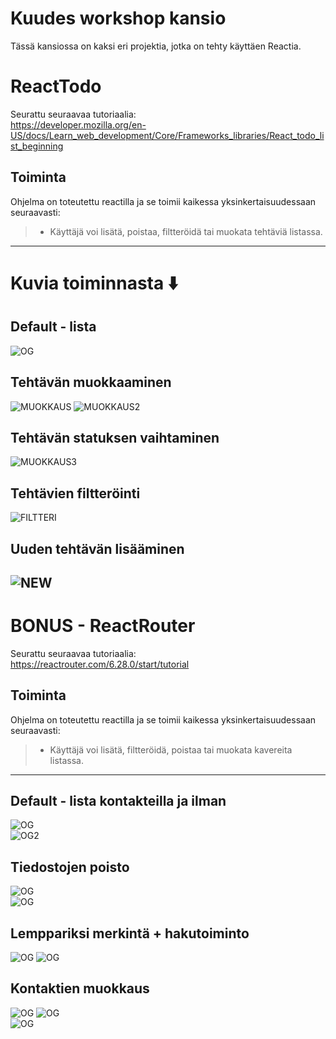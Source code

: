 
# Kuudes workshop kansio
Tässä kansiossa on kaksi eri projektia, jotka on tehty käyttäen Reactia.

# ReactTodo
Seurattu seuraavaa tutoriaalia:  
https://developer.mozilla.org/en-US/docs/Learn_web_development/Core/Frameworks_libraries/React_todo_list_beginning


## Toiminta

Ohjelma on toteutettu reactilla ja se toimii kaikessa yksinkertaisuudessaan seuraavasti:
> - Käyttäjä voi lisätä, poistaa, filtteröidä tai muokata tehtäviä listassa.  
- - -

# Kuvia toiminnasta ⬇️
## Default - lista  
![OG](/WS06/Screenshots/1.png)  
## Tehtävän muokkaaminen  
![MUOKKAUS](/WS06/Screenshots/2.png) 
![MUOKKAUS2](/WS06/Screenshots/3.png) 
## Tehtävän statuksen vaihtaminen 
![MUOKKAUS3](/WS06/Screenshots/4.png) 
## Tehtävien filtteröinti  
![FILTTERI](/WS06/Screenshots/5.png) 
## Uuden tehtävän lisääminen
![NEW](/WS06/Screenshots/6.png) 
---
# BONUS - ReactRouter
Seurattu seuraavaa tutoriaalia:  
https://reactrouter.com/6.28.0/start/tutorial 

## Toiminta

Ohjelma on toteutettu reactilla ja se toimii kaikessa yksinkertaisuudessaan seuraavasti:
> - Käyttäjä voi lisätä, filtteröidä, poistaa tai muokata kavereita listassa.  
- - -

## Default - lista kontakteilla ja ilman  
![OG](/WS06/Screenshots/1a.png)  
![OG2](/WS06/Screenshots/1aa.png)  
## Tiedostojen poisto
![OG](/WS06/Screenshots/3a.png)  
![OG](/WS06/Screenshots/4a.png)  
## Lemppariksi merkintä + hakutoiminto
![OG](/WS06/Screenshots/6a.png) 
![OG](/WS06/Screenshots/7a.png)  
## Kontaktien muokkaus
![OG](/WS06/Screenshots/8a.png) 
![OG](/WS06/Screenshots/9a.png)  
![OG](/WS06/Screenshots/10a.png) 